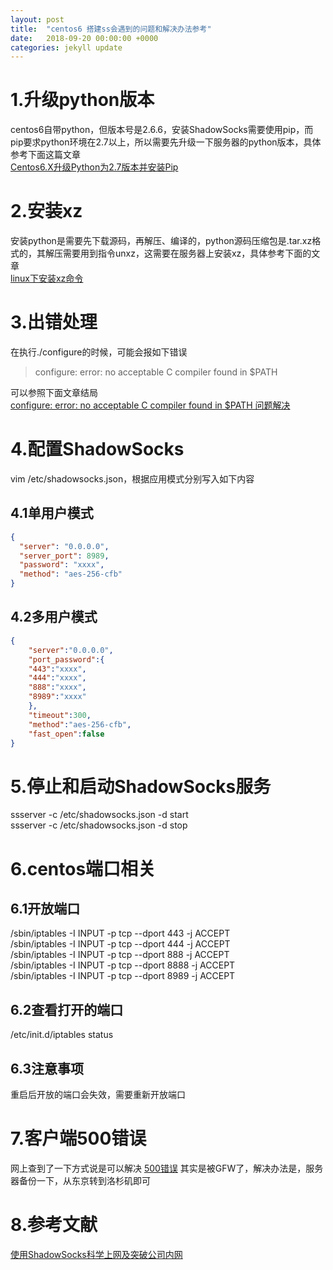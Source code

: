```yaml
---
layout: post
title:  "centos6 搭建ss会遇到的问题和解决办法参考"
date:   2018-09-20 00:00:00 +0000
categories: jekyll update
---
```

# 1.升级python版本
centos6自带python，但版本号是2.6.6，安装ShadowSocks需要使用pip，而pip要求python环境在2.7以上，所以需要先升级一下服务器的python版本，具体参考下面这篇文章  
[Centos6.X升级Python为2.7版本并安装Pip](https://blog.csdn.net/LoveCarpenter/article/details/74011641 "Centos")  

# 2.安装xz
安装python是需要先下载源码，再解压、编译的，python源码压缩包是.tar.xz格式的，其解压需要用到指令unxz，这需要在服务器上安装xz，具体参考下面的文章  
[linux下安装xz命令](https://blog.csdn.net/qq_21383435/article/details/79540117)

# 3.出错处理
在执行./configure的时候，可能会报如下错误
>configure: error: no acceptable C compiler found in $PATH

可以参照下面文章结局  
[configure: error: no acceptable C compiler found in $PATH 问题解决](http://blog.51cto.com/raulkang/573151)

# 4.配置ShadowSocks    
vim /etc/shadowsocks.json，根据应用模式分别写入如下内容  

## 4.1单用户模式  

```json
{
  "server": "0.0.0.0",
  "server_port": 8989,
  "password": "xxxx",
  "method": "aes-256-cfb"
}
```
## 4.2多用户模式  
```json
{
    "server":"0.0.0.0",
    "port_password":{
    "443":"xxxx",
    "444":"xxxx",
    "888":"xxxx",
    "8989":"xxxx"
    },
    "timeout":300,
    "method":"aes-256-cfb",
    "fast_open":false
}
```

# 5.停止和启动ShadowSocks服务  
ssserver -c /etc/shadowsocks.json -d start   
ssserver -c /etc/shadowsocks.json -d stop  

# 6.centos端口相关
## 6.1开放端口  
/sbin/iptables -I INPUT -p tcp --dport 443 -j ACCEPT  
/sbin/iptables -I INPUT -p tcp --dport 444 -j ACCEPT  
/sbin/iptables -I INPUT -p tcp --dport 888 -j ACCEPT  
/sbin/iptables -I INPUT -p tcp --dport 8888 -j ACCEPT  
/sbin/iptables -I INPUT -p tcp --dport 8989 -j ACCEPT  

## 6.2查看打开的端口  
/etc/init.d/iptables status  

## 6.3注意事项
重启后开放的端口会失效，需要重新开放端口

# 7.客户端500错误
网上查到了一下方式说是可以解决
[500错误](https://github.com/shadowsocks/shadowsocks/issues/1275)
其实是被GFW了，解决办法是，服务器备份一下，从东京转到洛杉矶即可

# 8.参考文献  
[使用ShadowSocks科学上网及突破公司内网](http://www.devtalking.com/articles/shadowsocks-guide/)
